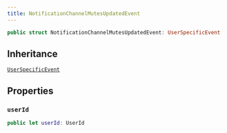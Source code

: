 ```yaml
---
title: NotificationChannelMutesUpdatedEvent
---
```


``` swift
public struct NotificationChannelMutesUpdatedEvent: UserSpecificEvent 
```

## Inheritance

[`UserSpecificEvent`](user-specific-event.md)

## Properties

### `userId`

``` swift
public let userId: UserId
```
